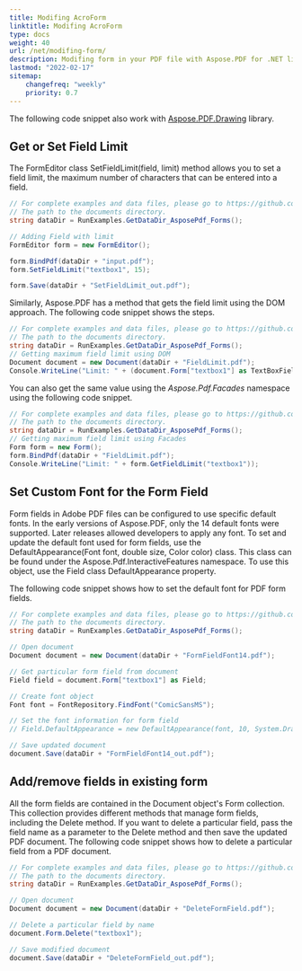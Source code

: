 ```yaml
---
title: Modifing AcroForm
linktitle: Modifing AcroForm
type: docs
weight: 40
url: /net/modifing-form/
description: Modifing form in your PDF file with Aspose.PDF for .NET library. You can Add or remove fields in existing form, getand set fieldlimit and etc.
lastmod: "2022-02-17"
sitemap:
    changefreq: "weekly"
    priority: 0.7
---
```

<script type="application/ld+json">
{
    "@context": "https://schema.org",
    "@type": "TechArticle",
    "headline": "Modifing AcroForm",
    "alternativeHeadline": "How to Modifing AcroForm",
    "author": {
        "@type": "Person",
        "name":"Anastasiia Holub",
        "givenName": "Anastasiia",
        "familyName": "Holub",
        "url":"https://www.linkedin.com/in/anastasiia-holub-750430225/"
    },
    "genre": "pdf document generation",
    "keywords": "pdf, c#, modifing acroform",
    "wordcount": "302",
    "proficiencyLevel":"Beginner",
    "publisher": {
        "@type": "Organization",
        "name": "Aspose.PDF Doc Team",
        "url": "https://products.aspose.com/pdf",
        "logo": "https://www.aspose.cloud/templates/aspose/img/products/pdf/aspose_pdf-for-net.svg",
        "alternateName": "Aspose",
        "sameAs": [
            "https://facebook.com/aspose.pdf/",
            "https://twitter.com/asposepdf",
            "https://www.youtube.com/channel/UCmV9sEg_QWYPi6BJJs7ELOg/featured",
            "https://www.linkedin.com/company/aspose",
            "https://stackoverflow.com/questions/tagged/aspose",
            "https://aspose.quora.com/",
            "https://aspose.github.io/"
        ],
        "contactPoint": [
            {
                "@type": "ContactPoint",
                "telephone": "+1 903 306 1676",
                "contactType": "sales",
                "areaServed": "US",
                "availableLanguage": "en"
            },
            {
                "@type": "ContactPoint",
                "telephone": "+44 141 628 8900",
                "contactType": "sales",
                "areaServed": "GB",
                "availableLanguage": "en"
            },
            {
                "@type": "ContactPoint",
                "telephone": "+61 2 8006 6987",
                "contactType": "sales",
                "areaServed": "AU",
                "availableLanguage": "en"
            }
        ]
    },
    "url": "/net/modifing-form/",
    "mainEntityOfPage": {
        "@type": "WebPage",
        "@id": "/net/modifing-form/"
    },
    "dateModified": "2022-02-04",
    "description": "Modifing form in your PDF file with Aspose.PDF for .NET library. You can Add or remove fields in existing form, getand set fieldlimit and etc."
}
</script>

The following code snippet also work with [Aspose.PDF.Drawing](/pdf/net/drawing/) library.

## Get or Set Field Limit

The FormEditor class SetFieldLimit(field, limit) method allows you to set a field limit, the maximum number of characters that can be entered into a field.

```csharp
// For complete examples and data files, please go to https://github.com/aspose-pdf/Aspose.PDF-for-.NET
// The path to the documents directory.
string dataDir = RunExamples.GetDataDir_AsposePdf_Forms();

// Adding Field with limit
FormEditor form = new FormEditor();

form.BindPdf(dataDir + "input.pdf");
form.SetFieldLimit("textbox1", 15);

form.Save(dataDir + "SetFieldLimit_out.pdf");
```

Similarly, Aspose.PDF has a method that gets the field limit using the DOM approach. The following code snippet shows the steps.

```csharp
// For complete examples and data files, please go to https://github.com/aspose-pdf/Aspose.PDF-for-.NET
// The path to the documents directory.
string dataDir = RunExamples.GetDataDir_AsposePdf_Forms();
// Getting maximum field limit using DOM
Document document = new Document(dataDir + "FieldLimit.pdf");
Console.WriteLine("Limit: " + (document.Form["textbox1"] as TextBoxField).MaxLen);
```

You can also get the same value using the *Aspose.Pdf.Facades* namespace using the following code snippet.

```csharp
// For complete examples and data files, please go to https://github.com/aspose-pdf/Aspose.PDF-for-.NET
// The path to the documents directory.
string dataDir = RunExamples.GetDataDir_AsposePdf_Forms();
// Getting maximum field limit using Facades
Form form = new Form();
form.BindPdf(dataDir + "FieldLimit.pdf");
Console.WriteLine("Limit: " + form.GetFieldLimit("textbox1"));
```

## Set Custom Font for the Form Field

Form fields in Adobe PDF files can be configured to use specific default fonts. In the early versions of Aspose.PDF, only the 14 default fonts were supported. Later releases allowed developers to apply any font. To set and update the default font used for form fields, use the DefaultAppearance(Font font, double size, Color color) class. This class can be found under the Aspose.Pdf.InteractiveFeatures namespace. To use this object, use the Field class DefaultAppearance property.

The following code snippet shows how to set the default font for PDF form fields.

```csharp
// For complete examples and data files, please go to https://github.com/aspose-pdf/Aspose.PDF-for-.NET
// The path to the documents directory.
string dataDir = RunExamples.GetDataDir_AsposePdf_Forms();

// Open document
Document document = new Document(dataDir + "FormFieldFont14.pdf");

// Get particular form field from document
Field field = document.Form["textbox1"] as Field;

// Create font object
Font font = FontRepository.FindFont("ComicSansMS");

// Set the font information for form field
// Field.DefaultAppearance = new DefaultAppearance(font, 10, System.Drawing.Color.Black);

// Save updated document
document.Save(dataDir + "FormFieldFont14_out.pdf");
```

## Add/remove fields in existing form

All the form fields are contained in the Document object's Form collection. This collection provides different methods that manage form fields, including the Delete method. If you want to delete a particular field, pass the field name as a parameter to the Delete method and then save the updated PDF document. The following code snippet shows how to delete a particular field from a PDF document.

```csharp
// For complete examples and data files, please go to https://github.com/aspose-pdf/Aspose.PDF-for-.NET
// The path to the documents directory.
string dataDir = RunExamples.GetDataDir_AsposePdf_Forms();

// Open document
Document document = new Document(dataDir + "DeleteFormField.pdf");

// Delete a particular field by name
document.Form.Delete("textbox1");

// Save modified document
document.Save(dataDir + "DeleteFormField_out.pdf");
```

<script type="application/ld+json">
{
    "@context": "http://schema.org",
    "@type": "SoftwareApplication",
    "name": "Aspose.PDF for .NET Library",
    "image": "https://www.aspose.cloud/templates/aspose/img/products/pdf/aspose_pdf-for-net.svg",
    "url": "https://www.aspose.com/",
    "publisher": {
        "@type": "Organization",
        "name": "Aspose.PDF",
        "url": "https://products.aspose.com/pdf",
        "logo": "https://www.aspose.cloud/templates/aspose/img/products/pdf/aspose_pdf-for-net.svg",
        "alternateName": "Aspose",
        "sameAs": [
            "https://facebook.com/aspose.pdf/",
            "https://twitter.com/asposepdf",
            "https://www.youtube.com/channel/UCmV9sEg_QWYPi6BJJs7ELOg/featured",
            "https://www.linkedin.com/company/aspose",
            "https://stackoverflow.com/questions/tagged/aspose",
            "https://aspose.quora.com/",
            "https://aspose.github.io/"
        ],
        "contactPoint": [
            {
                "@type": "ContactPoint",
                "telephone": "+1 903 306 1676",
                "contactType": "sales",
                "areaServed": "US",
                "availableLanguage": "en"
            },
            {
                "@type": "ContactPoint",
                "telephone": "+44 141 628 8900",
                "contactType": "sales",
                "areaServed": "GB",
                "availableLanguage": "en"
            },
            {
                "@type": "ContactPoint",
                "telephone": "+61 2 8006 6987",
                "contactType": "sales",
                "areaServed": "AU",
                "availableLanguage": "en"
            }
        ]
    },
    "offers": {
        "@type": "Offer",
        "price": "1199",
        "priceCurrency": "USD"
    },
    "applicationCategory": "PDF Manipulation Library for .NET",
    "downloadUrl": "https://www.nuget.org/packages/Aspose.PDF/",
    "operatingSystem": "Windows, MacOS, Linux",
    "screenshot": "https://docs.aspose.com/pdf/net/create-pdf-document/screenshot.png",
    "softwareVersion": "2022.1",
    "aggregateRating": {
        "@type": "AggregateRating",
        "ratingValue": "5",
        "ratingCount": "16"
    }
}
</script>
